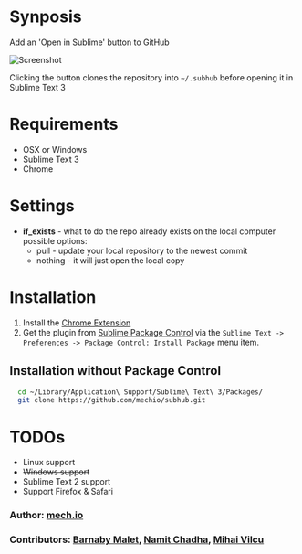 # Synposis

Add an 'Open in Sublime' button to GitHub

![Screenshot](https://raw.github.com/mechio/subhub/master/screenshot.png)

Clicking the button clones the repository into `~/.subhub` before opening it in Sublime Text 3

# Requirements

* OSX or Windows
* Sublime Text 3
* Chrome

# Settings
 * **if_exists** - what to do the repo already exists on the local computer possible options: 
	 * pull - update your local repository to the newest commit 
	 * nothing - it will just open the local copy

 
# Installation

1. Install the [Chrome Extension](https://chrome.google.com/webstore/detail/subhub/dndgngopahigljbjkfihmkaaaeceagbg)
2. Get the plugin from [Sublime Package Control](http://wbond.net/sublime_packages/package_control) via the `Sublime Text -> Preferences -> Package Control: Install Package` menu item.


## Installation without Package Control

``` bash
  cd ~/Library/Application\ Support/Sublime\ Text\ 3/Packages/
  git clone https://github.com/mechio/subhub.git
```

# TODOs

* Linux support
* <del>Windows support</del>
* Sublime Text 2 support
* Support Firefox & Safari

### Author: [mech.io](http://mech.io)
### Contributors: [Barnaby Malet](http://twitter.com/barnabymalet), [Namit Chadha](http://twitter.com/namitchadha), [Mihai Vilcu](https://github.com/ionutvmi)
